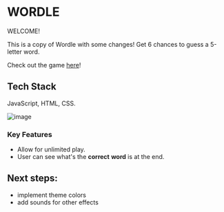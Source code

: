 # WORDLE
WELCOME! 

This is a copy of Wordle with some changes!
Get 6 chances to guess a 5-letter word.

Check out the game [here](https://github.com/michellejtan/wordle-project)!
 
## Tech Stack
 JavaScript, HTML, CSS.




![image](link)

### Key Features
- Allow for unlimited play.
- User can see what's the **correct** **word** is at the end.

## Next steps:
- implement theme colors
- add sounds for other effects